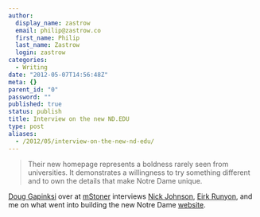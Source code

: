 ```yaml
---
author:
  display_name: zastrow
  email: philip@zastrow.co
  first_name: Philip
  last_name: Zastrow
  login: zastrow
categories:
  - Writing
date: "2012-05-07T14:56:48Z"
meta: {}
parent_id: "0"
password: ""
published: true
status: publish
title: Interview on the new ND.EDU
type: post
aliases:
  - /2012/05/interview-on-the-new-nd-edu/
---
```

<blockquote>
<p>Their new homepage represents a boldness rarely seen from universities. It demonstrates a willingness to try something different and to own the details that make Notre Dame unique.</p>
</blockquote>
<p><a href="http://www.twitter.com/thedougco">Doug Gapinksi</a> over at <a href="http://www.mstoner.com">mStoner</a> interviews <a href="http://www.twitter.com/gtownnick">Nick Johnson</a>, <a href="http://www.twitter.com/erunyon">Eirk Runyon</a>, and me on what went into building the new Notre Dame <a href="http://www.nd.edu">website</a>.</p>
